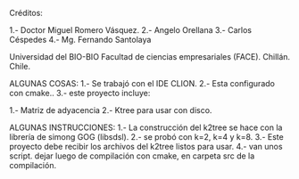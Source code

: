 Créditos:

1.- Doctor Miguel Romero Vásquez.
2.- Angelo Orellana
3.- Carlos Céspedes
4.- Mg. Fernando Santolaya

Universidad del BIO-BIO
Facultad de ciencias empresariales (FACE).
Chillán. Chile.

ALGUNAS COSAS:
1.- Se trabajó con el IDE CLION.
2.- Esta configurado con cmake..
3.-
este proyecto incluye:

1.- Matriz de adyacencia
2.- Ktree para usar con disco.


ALGUNAS INSTRUCCIONES:
1.- La construcción del k2tree se hace con la librería de simong GOG (libsdsl).
2.- se probó con k=2, k=4 y k=8.
3.- Este proyecto debe recibir los archivos del k2tree listos para usar.
4.- van unos script. dejar luego de compilación con cmake, en carpeta  src de la compilación.


